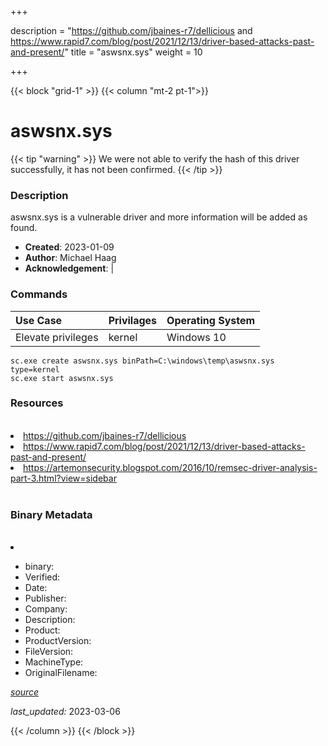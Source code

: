 +++

description = "https://github.com/jbaines-r7/dellicious and https://www.rapid7.com/blog/post/2021/12/13/driver-based-attacks-past-and-present/"
title = "aswsnx.sys"
weight = 10

+++


{{< block "grid-1" >}}
{{< column "mt-2 pt-1">}}




# aswsnx.sys 


{{< tip "warning" >}}
We were not able to verify the hash of this driver successfully, it has not been confirmed.
{{< /tip >}}




### Description


aswsnx.sys is a vulnerable driver and more information will be added as found.


- **Created**: 2023-01-09
- **Author**: Michael Haag
- **Acknowledgement**:  | [](https://twitter.com/)

### Commands

| Use Case | Privilages | Operating System | 
|:---- | ---- | ---- |
| Elevate privileges | kernel | Windows 10 |

```
sc.exe create aswsnx.sys binPath=C:\windows\temp\aswsnx.sys type=kernel
sc.exe start aswsnx.sys
```

### Resources
<br>


<li><a href=" https://github.com/jbaines-r7/dellicious"> https://github.com/jbaines-r7/dellicious</a></li>

<li><a href=" https://www.rapid7.com/blog/post/2021/12/13/driver-based-attacks-past-and-present/"> https://www.rapid7.com/blog/post/2021/12/13/driver-based-attacks-past-and-present/</a></li>

<li><a href="https://artemonsecurity.blogspot.com/2016/10/remsec-driver-analysis-part-3.html?view=sidebar">https://artemonsecurity.blogspot.com/2016/10/remsec-driver-analysis-part-3.html?view=sidebar</a></li>


<br>


### Binary Metadata
<br>



<li><a href="https://www.virustotal.com/gui/file/"></a></li>



- binary: 
- Verified: 
- Date: 
- Publisher: 
- Company: 
- Description: 
- Product: 
- ProductVersion: 
- FileVersion: 
- MachineType: 
- OriginalFilename: 

[*source*](https://github.com/magicsword-io/LOLDrivers/tree/main/yaml/aswsnx.sys.yml)

*last_updated:* 2023-03-06


{{< /column >}}
{{< /block >}}
